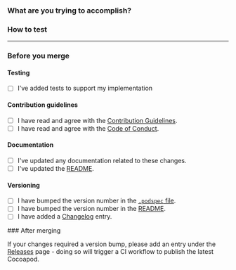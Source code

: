 ### What are you trying to accomplish?

<!-- Please describe why you are making these changes -->

### How to test

<!-- Please add instructions to describe how to test your implementation -->

---

### Before you merge

#### Testing

- [ ] I've added tests to support my implementation

#### Contribution guidelines

- [ ] I have read and agree with the [Contribution Guidelines](https://github.com/shopify/mobile-checkout-sdk-ios/blob/main/.github/CONTRIBUTING.md).
- [ ] I have read and agree with the [Code of Conduct](https://github.com/shopify/mobile-checkout-sdk-ios/blob/main/.github/CODE_OF_CONDUCT.md).

#### Documentation

- [ ] I've updated any documentation related to these changes.
- [ ] I've updated the [README](https://github.com/shopify/mobile-checkout-sdk-ios).

#### Versioning

- [ ] I have bumped the version number in the [`.podspec` file](https://github.com/Shopify/checkout-kit-swift/blob/main/ShopifyCheckoutKit.podspec#L2).
- [ ] I have bumped the version number in the [README](https://github.com/Shopify/checkout-kit-swift/blob/main/README.md#packageswift).
- [ ] I have added a [Changelog](./CHANGELOG.md) entry.

### After merging

If your changes required a version bump, please add an entry under the [Releases](https://github.com/Shopify/checkout-kit-swift/releases) page - doing so will trigger a CI workflow to publish the latest Cocoapod.
